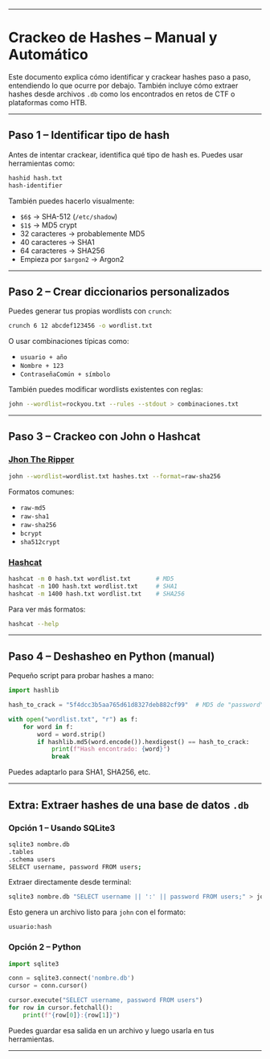 
---

# Crackeo de Hashes – Manual y Automático

Este documento explica cómo identificar y crackear hashes paso a paso, entendiendo lo que ocurre por debajo. También incluye cómo extraer hashes desde archivos `.db` como los encontrados en retos de CTF o plataformas como HTB.

---

## Paso 1 – Identificar tipo de hash

Antes de intentar crackear, identifica qué tipo de hash es. Puedes usar herramientas como:

```bash
hashid hash.txt
hash-identifier
```

También puedes hacerlo visualmente:

- `$6$` → SHA-512 (`/etc/shadow`)
- `$1$` → MD5 crypt
- 32 caracteres → probablemente MD5
- 40 caracteres → SHA1
- 64 caracteres → SHA256
- Empieza por `$argon2` → Argon2

---

## Paso 2 – Crear diccionarios personalizados

Puedes generar tus propias wordlists con `crunch`:

```bash
crunch 6 12 abcdef123456 -o wordlist.txt
```

O usar combinaciones típicas como:

- `usuario + año`
- `Nombre + 123`
- `ContraseñaComún + símbolo`

También puedes modificar wordlists existentes con reglas:

```bash
john --wordlist=rockyou.txt --rules --stdout > combinaciones.txt
```

---

## Paso 3 – Crackeo con John o Hashcat

### [Jhon The Ripper](Jhon%20The%20Ripper.md)

```bash
john --wordlist=wordlist.txt hashes.txt --format=raw-sha256
```

Formatos comunes:
- `raw-md5`
- `raw-sha1`
- `raw-sha256`
- `bcrypt`
- `sha512crypt`

### [Hashcat](Hashcat.md)

```bash
hashcat -m 0 hash.txt wordlist.txt       # MD5
hashcat -m 100 hash.txt wordlist.txt     # SHA1
hashcat -m 1400 hash.txt wordlist.txt    # SHA256
```

Para ver más formatos:

```bash
hashcat --help
```

---

## Paso 4 – Deshasheo en Python (manual)

Pequeño script para probar hashes a mano:

```python
import hashlib

hash_to_crack = "5f4dcc3b5aa765d61d8327deb882cf99"  # MD5 de "password"

with open("wordlist.txt", "r") as f:
    for word in f:
        word = word.strip()
        if hashlib.md5(word.encode()).hexdigest() == hash_to_crack:
            print(f"Hash encontrado: {word}")
            break
```

Puedes adaptarlo para SHA1, SHA256, etc.

---

## Extra: Extraer hashes de una base de datos `.db`

### Opción 1 – Usando SQLite3

```bash
sqlite3 nombre.db
.tables
.schema users
SELECT username, password FROM users;
```

Extraer directamente desde terminal:

```bash
sqlite3 nombre.db "SELECT username || ':' || password FROM users;" > john_hashes.txt
```

Esto genera un archivo listo para `john` con el formato:

```
usuario:hash
```

### Opción 2 – Python

```python
import sqlite3

conn = sqlite3.connect('nombre.db')
cursor = conn.cursor()

cursor.execute("SELECT username, password FROM users")
for row in cursor.fetchall():
    print(f"{row[0]}:{row[1]}")
```

Puedes guardar esa salida en un archivo y luego usarla en tus herramientas.

---
